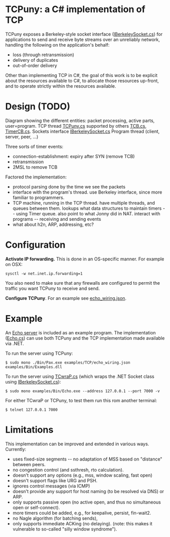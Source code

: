 # TCPuny: a C# implementation of TCP

TCPuny exposes a Berkeley-style socket interface
([IBerkeleySocket.cs](IBerkeleySocket.cs)) for applications to send and receive
byte streams over an unreliably network, handling the following on the
application's behalf:
* loss (through retransmission)
* delivery of duplicates
* out-of-order delivery

Other than implementing TCP in C#, the goal of this work is to be explicit
about the resources available to C#, to allocate those resources up-front, and
to operate strictly within the resources available.


# Design (TODO)
Diagram showing the different entities: packet processing, active parts, user=program.
  TCP thread [TCPuny.cs](TCPuny.cs)
   supported by others [TCB.cs](TCB.cs), [TimerCB.cs](TimerCB.cs).
  Sockets interface [IBerkeleySocket.cs](IBerkeleySocket.cs)
  Program thread (client, server, peer, ...)

Three sorts of timer events:
* connection-establishment: expiry after SYN (remove TCB)
* retransmission
* 2MSL to remove TCB


Factored the implementation:
  - protocol parsing done by the time we see the packets
  - interface with the program's thread. use Berkeley interface, since more
    familiar to programmers.
  - TCP machine, running in the TCP thread.
      have multiple threads, and queues between them.
      lookups
        what data structures to maintain
      timers -- using Timer queue. also point to what Jonny did in NAT.
      interact with programs -- receiving and sending events
  - what about h2n, ARP, addressing, etc?


# Configuration
**Activate IP forwarding.** This is done in an OS-specific manner. For example on OSX:
```
sysctl -w net.inet.ip.forwarding=1
```
You also need to make sure that any firewalls are configured to permit the
traffic you want TCPuny to receive and send.

**Configure TCPuny**. For an example see [echo_wiring.json](echo_wiring.json).


# Example
An [Echo server](https://en.wikipedia.org/wiki/Echo_Protocol) is included as an
example program. The implementation ([Echo.cs](Echo.cs)) can use both TCPuny and
the TCP implementation made available via .NET.

To run the server using TCPuny:
```
$ sudo mono ./Bin/Pax.exe examples/TCP/echo_wiring.json examples/Bin/Examples.dll
```

To run the server using [TCwraP.cs](TCwraP.cs) (which wraps the .NET Socket class
using [IBerkeleySocket.cs](IBerkeleySocket.cs)):
```
$ sudo mono examples/Bin/Echo.exe --address 127.0.0.1 --port 7000 -v
```

For either TCwraP or TCPuny, to test them run this rom another terminal:
```
$ telnet 127.0.0.1 7000
```


# Limitations
This implementation can be improved and extended in various ways. Currently:
* uses fixed-size segments -- no adaptation of MSS based on "distance" between peers.
* no congestion control (and ssthresh, rto calculation).
* doesn't support any options (e.g., mss, window scaling, fast open)
* doesn't support flags like URG and PSH.
* ignores control messages (via ICMP)
* doesn't provide any support for host naming (to be resolved via DNS) or ARP.
* only supports passive open (no active open, and thus no simultaneous open or self-connect).
* more timers could be added, e.g., for keepalive, persist, fin-wait2.
* no Nagle algorithm (for batching sends),
* only supports immediate ACKing (no delaying). (note: this makes it vulnerable to so-called "silly window syndrome").
